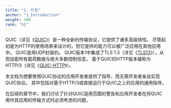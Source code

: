 ```yaml
---
title: "1. 引言"
anchor: "1_Introduction"
weight: 100
rank: "h1"
---
```


QUIC（详见《[QUIC](../RFC9000_Chinese_Simplified)》）是一种全新的传输协议，它提供了诸多高级特性。
尽管起初是为HTTP的使用场景来设计的，但它提供的能力可以被广泛应用在其他应用中。
QUIC是用UDP封装的。
QUIC版本1中集成了TLS 1.3（详见《[TLS13](https://www.rfc-editor.org/info/rfc8446)》），从而加密所有载荷数据与绝大多数控制信息。
基于QUIC的HTTP版本被称为HTTP/3（详见《[QUIC-HTTP](../RFC9114_Chinese_Simplified)》）。

本文档为想要使用QUIC协议的应用开发者提供了指导，而无需开发者亲自实现QUIC协议。
其中包括对基于HTTP/3或直接运行于QUIC之上的应用的通用指导。

在后续的章节中，我们讨论了针对QUIC适用范围的警告和应用开发者在将QUIC用作其应用的传输方式时必须考虑的问题。
